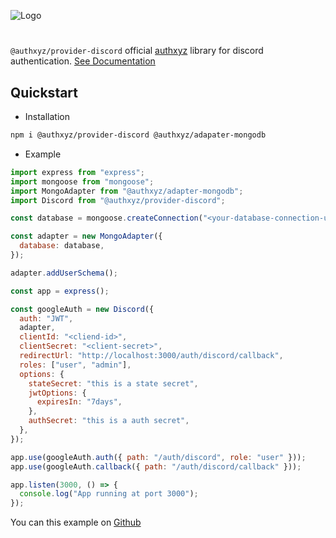 ![Logo](https://media.discordapp.net/attachments/1183600181405564992/1219857608643448963/authxyz-discord.png?ex=660cd3ed&is=65fa5eed&hm=af88100af3f1c1e005db0472876a42b8dd5258487e4b45a201ab8958288c1d5e&=&format=webp&quality=lossless&width=1440&height=276)

#

`@authxyz/provider-discord` official [authxyz](https://github.com/kisshan13/authxyz) library for discord authentication. [See Documentation](https://authenticjs.com)

## Quickstart

- Installation

```bash
npm i @authxyz/provider-discord @authxyz/adapater-mongodb
```

- Example

```js
import express from "express";
import mongoose from "mongoose";
import MongoAdapter from "@authxyz/adapter-mongodb";
import Discord from "@authxyz/provider-discord";

const database = mongoose.createConnection("<your-database-connection-url>");

const adapter = new MongoAdapter({
  database: database,
});

adapter.addUserSchema();

const app = express();

const googleAuth = new Discord({
  auth: "JWT",
  adapter,
  clientId: "<cliend-id>",
  clientSecret: "<client-secret>",
  redirectUrl: "http://localhost:3000/auth/discord/callback",
  roles: ["user", "admin"],
  options: {
    stateSecret: "this is a state secret",
    jwtOptions: {
      expiresIn: "7days",
    },
    authSecret: "this is a auth secret",
  },
});

app.use(googleAuth.auth({ path: "/auth/discord", role: "user" }));
app.use(googleAuth.callback({ path: "/auth/discord/callback" }));

app.listen(3000, () => {
  console.log("App running at port 3000");
});
```

You can this example on [Github]("https://github.com/kisshan13/authxyz/tree/main/packages/providers/discord/examples")
